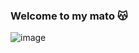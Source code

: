 ### Welcome to my mato 😽

![image](https://user-images.githubusercontent.com/132673963/236486720-0a76e1f9-be19-4914-b345-f1bb4dccf793.png)


<!--
**LSoncella/LSoncella** is a ✨ _special_ ✨ repository because its `README.md` (this file) appears on your GitHub profile.

Here are some ideas to get you started:

- 🔭 I’m currently working on ...
- 🌱 I’m currently learning ...
- 👯 I’m looking to collaborate on ...
- 🤔 I’m looking for help with ...
- 💬 Ask me about ...
- 📫 How to reach me: ...
- 😄 Pronouns: ...
- ⚡ Fun fact: ...
-->
